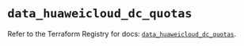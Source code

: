 # `data_huaweicloud_dc_quotas`

Refer to the Terraform Registry for docs: [`data_huaweicloud_dc_quotas`](https://registry.terraform.io/providers/huaweicloud/huaweicloud/1.71.1/docs/data-sources/dc_quotas).
